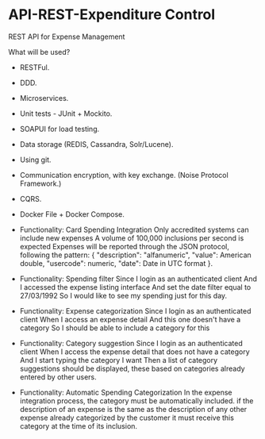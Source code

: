 # API-REST-Expenditure Control
REST API for Expense Management

What will be used?

* RESTFul.
* DDD.
* Microservices.
* Unit tests - JUnit + Mockito.
* SOAPUI for load testing.
* Data storage (REDIS, Cassandra, Solr/Lucene).
* Using git.
* Communication encryption, with key exchange. (Noise Protocol Framework.)
* CQRS.
* Docker File + Docker Compose.


* Functionality: Card Spending Integration
  Only accredited systems can include new expenses
  A volume of 100,000 inclusions per second is expected
  Expenses will be reported through the JSON protocol, following the pattern:
    { "description": "alfanumeric", "value": American double, "usercode": numeric, "date": Date in UTC format }.
    

* Functionality: Spending filter
  Since I login as an authenticated client
  And I accessed the expense listing interface
  And set the date filter equal to 27/03/1992
  So I would like to see my spending just for this day.

* Functionality: Expense categorization
  Since I login as an authenticated client
  When I access an expense detail
  And this one doesn't have a category
  So I should be able to include a category for this

* Functionality: Category suggestion
  Since I login as an authenticated client
  When I access the expense detail that does not have a category
  And I start typing the category I want
  Then a list of category suggestions should be displayed, these based on categories already entered by other users.

* Functionality: Automatic Spending Categorization
  In the expense integration process, the category must be automatically included.
  if the description of an expense is the same as the description of any other expense already categorized by the customer
  it must receive this category at the time of its inclusion.

